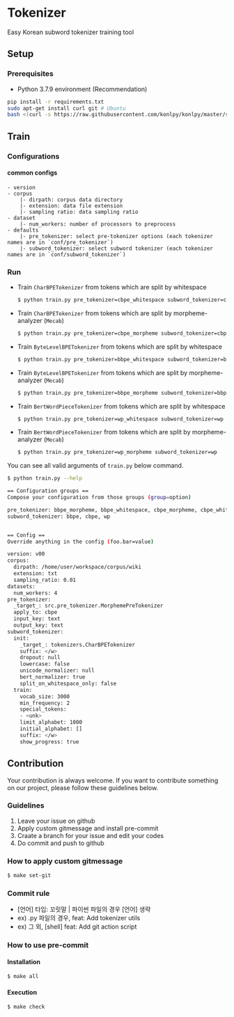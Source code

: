 # Tokenizer

Easy Korean subword tokenizer training tool

## Setup

### Prerequisites

- Python 3.7.9 environment (Recommendation)

```bash
pip install -r requirements.txt
sudo apt-get install curl git # Ubuntu
bash <(curl -s https://raw.githubusercontent.com/konlpy/konlpy/master/scripts/mecab.sh)
```

## Train

### Configurations

#### common configs

```
- version
- corpus 
    |- dirpath: corpus data directory 
    |- extension: data file extension
    |- sampling ratio: data sampling ratio
- dataset 
    |- num_workers: number of processors to preprocess
- defaults
    |- pre_tokenizer: select pre-tokenizer options (each tokenizer names are in `conf/pre_tokenizer`)
    |- subword_tokenizer: select subword tokenizer (each tokenizer names are in `conf/subword_tokenizer`)
```

### Run
- Train `CharBPETokenizer` from tokens which are split by whitespace
  ```bash
  $ python train.py pre_tokenizer=cbpe_whitespace subword_tokenizer=cbpe
  ```

- Train `CharBPETokenizer` from tokens which are split by morpheme-analyzer (`Mecab`)
  ```bash
  $ python train.py pre_tokenizer=cbpe_morpheme subword_tokenizer=cbpe
  ```

- Train `ByteLevelBPETokenizer` from tokens which are split by whitespace
  ```bash
  $ python train.py pre_tokenizer=bbpe_whitespace subword_tokenizer=bbpe
  ```

- Train `ByteLevelBPETokenizer` from tokens which are split by morpheme-analyzer (`Mecab`)
  ```bash
  $ python train.py pre_tokenizer=bbpe_morpheme subword_tokenizer=bbpe
  ```

- Train `BertWordPieceTokenizer` from tokens which are split by whitespace
  ```bash
  $ python train.py pre_tokenizer=wp_whitespace subword_tokenizer=wp
  ```

- Train `BertWordPieceTokenizer` from tokens which are split by morpheme-analyzer (`Mecab`)
  ```bash
  $ python train.py pre_tokenizer=wp_morpheme subword_tokenizer=wp
  ```

You can see all valid arguments of `train.py` below command.

```bash
$ python train.py --help
```

```bash
== Configuration groups ==
Compose your configuration from those groups (group=option)

pre_tokenizer: bbpe_morpheme, bbpe_whitespace, cbpe_morpheme, cbpe_whitespace, wp_morpheme, wp_whitespace
subword_tokenizer: bbpe, cbpe, wp


== Config ==
Override anything in the config (foo.bar=value)

version: v00
corpus:
  dirpath: /home/user/workspace/corpus/wiki
  extension: txt
  sampling_ratio: 0.01
datasets:
  num_workers: 4
pre_tokenizer:
  _target_: src.pre_tokenizer.MorphemePreTokenizer
  apply_to: cbpe
  input_key: text
  output_key: text
subword_tokenizer:
  init:
    _target_: tokenizers.CharBPETokenizer
    suffix: </w>
    dropout: null
    lowercase: false
    unicode_normalizer: null
    bert_normalizer: true
    split_on_whitespace_only: false
  train:
    vocab_size: 3000
    min_frequency: 2
    special_tokens:
    - <unk>
    limit_alphabet: 1000
    initial_alphabet: []
    suffix: </w>
    show_progress: true
```

## Contribution

Your contribution is always welcome. If you want to contribute something on our project, please follow these guidelines below.

### Guidelines

1. Leave your issue on github
2. Apply custom gitmessage and install pre-commit
3. Craate a branch for your issue and edit your codes
4. Do commit and push to github

### How to apply custom gitmessage

```bash
$ make set-git
```

### Commit rule
- [언어] 타입: 꼬릿말 | 파이썬 파일의 경우 [언어] 생략
- ex) .py 파일의 경우, feat: Add tokenizer utils
- ex) 그 외, [shell] feat: Add git action script

### How to use pre-commit
#### Installation
```bash
$ make all
```

#### Execution
```bash
$ make check
```
